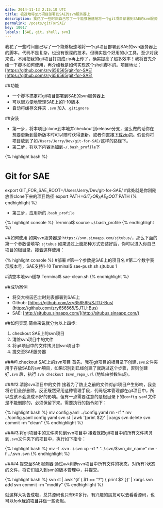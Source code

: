```yaml
---
date: 2014-11-13 2:15:10 UTC
title: 极速地将git项目部署到SAE的svn服务器上
description: 我花了一些时间自己写了一个能够极速地将一个git项目部署到SAE的svn服务器上的脚本。代码不是复杂，也没有很深的技术。但确实是个好用的小工具，至少对我来说，不用把我的git项目打包成zip再上传了，确实提高了超多效率！我将首先介绍一下脚本如何使用，再介绍我是如何实现这个shell脚本的。
permalink: /posts/gitForSAE/
key: 10017
labels: [SAE, git, shell, svn]
---
```


我花了一些时间自己写了一个能够极速地将一个git项目部署到SAE的svn服务器上的脚本。代码不是复杂，也没有很深的技术。但确实是个好用的小工具，至少对我来说，不用把我的git项目打包成zip再上传了，确实提高了超多效率！我将首先介绍一下脚本如何使用，再介绍我是如何实现这个shell脚本的。项目地址：[https://github.com/zry656565/git-for-SAE](https://github.com/zry656565/git-for-SAE)


##功能
- 一个脚本搞定将git项目部署到SAE的svn服务器上
- 可以很方便地管理SAE上的1-10版本
- 自动将缓存文件夹 `.svn` 加入 `.gitignore`

##安装
- 第一步，将本项目clone到本地并checkout到release分支，这么做的话你在想要更新到最新版本时可以随时获得更新。或者你直接[下载zip包](https://github.com/zry656565/git-for-SAE/archive/release.zip)。假设你将项目放到了如`/Users/Jerry/Dev/git-for-SAE/`这样的路径下。
- 第二步，将以下内容添加到`~/.bash_profile`下

{% highlight bash %}
# Git for SAE
export GIT_FOR_SAE_ROOT=/Users/Jerry/Dev/git-for-SAE/ #此处就是你刚刚放置clone下来的项目路径
export PATH=$GIT_FOR_SAE_ROOT:$PATH
{% endhighlight %}

- 第三步，应用新的`.bash_profile`

{% highlight console %}
Terminal$ source ~/.bash_profile
{% endhighlight %}

##如何使用
如果svn服务器是:`https://svn.sinaapp.com/sjtubus/`，那么下面的第一个参数请填写: `sjtubus`
如果通过上面那种方式安装好后，你可以进入你自己项目的根目录，接着这样使用：

{% highlight console %}
#部署
#第一个参数是SAE上的项目名
#第二个数字表示版本号，SAE支持1-10
Terminal$ sae-push.sh sjtubus 1

#清空本地svn缓存
Terminal$ sae-clean.sh
{% endhighlight %}


##成功案例
- 将交大校园巴士时刻表部署到SAE上
- Github: [https://github.com/zry656565/SJTU-Bus](https://github.com/zry656565/SJTU-Bus)
- SAE: [http://sjtubus.sinaapp.com/](http://sjtubus.sinaapp.com/)


##如何实现
简单来说就分为以上四步:
1. checkout SAE上的svn项目
2. 清除svn项目中的文件
3. 将git项目中的文件拷贝到svn项目中
4. 提交至SAE服务器

####1.checkout SAE上的svn项目
首先，我在git项目的根目录下创建`.svn`文件夹用于存放SAE的svn项目，如果识别到已经创建了就跳过这个步骤，否则创建好`.svn` 后，执行 `svn checkout $svn_repo_url` (地址由参数生成)。

####2.清除svn项目中的文件
接着为了防止之前的文件对git项目产生影响，我会将它们全部删除。反正既然采用这种管理手段，代码版本管理都在git项目中，所以应该不会造成不好的影响。但有一点需要注意的是根目录下的`config.yaml`文件是不能删除的，必须保留下来。需要执行的指令如下：

{% highlight bash %}
mv config.yaml ../config.yaml
rm -rf *
mv ../config.yaml config.yaml
svn st | awk '{print $2}' | xargs svn delete
svn commit -m "clean"
{% endhighlight %}

####3.将git项目中的文件拷贝到svn项目中
接着就把git项目中的所有文件拷贝到`.svn`文件夹下的项目中，执行如下指令：

{% highlight bash %}
mv -f .svn ../.svn
cp -rf * "../.svn/$svn_dir_name"
mv -f ../.svn .svn
{% endhighlight %}

####4.提交至SAE服务器
通过`awk`判断svn项目中所有文件的状态，对所有`?`状态的文件，将它们加入到svn的版本管理中，并提交。

{% highlight bash %}
svn st | awk '{if ( $1 == "?") { print $2 }}' | xargs svn add
svn commit -m "modify"
{% endhighlight %}

就这样大功告成啦，总共源码也只有60多行，有兴趣的朋友可以去看看源码，也可以fork[我的项目](https://github.com/zry656565/git-for-SAE)并做一些贡献。
